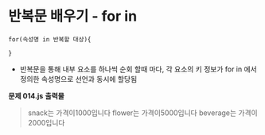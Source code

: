 # 반복문 배우기 - for in

```
for(속성명 in 반복할 대상){

}
```

- 반복문을 통해 내부 요소를 하나씩 순회 할때 마다, 각 요소의 키 정보가 for in 에서 정의한 속성명으로 선언과 동시에 할당됨

**문제 014.js**
**출력물**

> snack는 가격이1000입니다
> flower는 가격이5000입니다
> beverage는 가격이2000입니다
